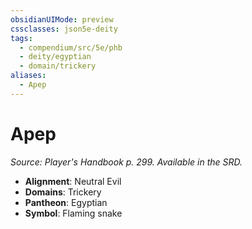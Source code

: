 ```yaml
---
obsidianUIMode: preview
cssclasses: json5e-deity
tags:
  - compendium/src/5e/phb
  - deity/egyptian
  - domain/trickery
aliases:
  - Apep
---
```

# Apep
*Source: Player's Handbook p. 299. Available in the SRD.* 

- **Alignment**: Neutral Evil
- **Domains**: Trickery
- **Pantheon**: Egyptian
- **Symbol**: Flaming snake

